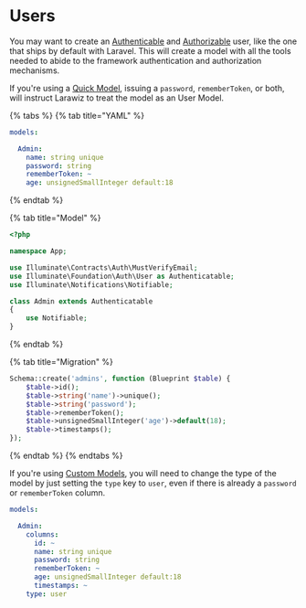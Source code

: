 # Users

You may want to create an [Authenticable](https://laravel.com/docs/7.x/authentication) and [Authorizable](https://laravel.com/docs/7.x/authorization) user, like the one that ships by default with Laravel. This will create a model with all the tools needed to abide to the framework authentication and authorization mechanisms.

If you're using a [Quick Model](./#quick-model), issuing a `password`, `rememberToken`, or both, will instruct Larawiz to treat the model as an User Model.

{% tabs %}
{% tab title="YAML" %}
```yaml
models:

  Admin:
    name: string unique
    password: string
    rememberToken: ~
    age: unsignedSmallInteger default:18
```
{% endtab %}

{% tab title="Model" %}
```php
<?php

namespace App;

use Illuminate\Contracts\Auth\MustVerifyEmail;
use Illuminate\Foundation\Auth\User as Authenticatable;
use Illuminate\Notifications\Notifiable;

class Admin extends Authenticatable
{
    use Notifiable;
}
```
{% endtab %}

{% tab title="Migration" %}
```php
Schema::create('admins', function (Blueprint $table) {
    $table->id();
    $table->string('name')->unique();
    $table->string('password');
    $table->rememberToken();
    $table->unsignedSmallInteger('age')->default(18);
    $table->timestamps();
});
```
{% endtab %}
{% endtabs %}

If you're using [Custom Models](./#custom-model), you will need to change the type of the model by just setting the `type` key to `user`, even if there is already  a `password` or `rememberToken` column.

```yaml
models:

  Admin:
    columns:
      id: ~
      name: string unique
      password: string
      rememberToken: ~
      age: unsignedSmallInteger default:18
      timestamps: ~
    type: user
```

